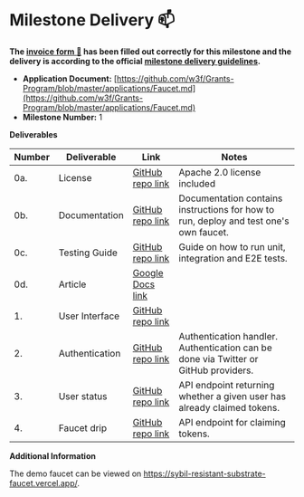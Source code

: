 # Milestone Delivery :mailbox:

**The [invoice form :pencil:](https://docs.google.com/forms/d/e/1FAIpQLSfmNYaoCgrxyhzgoKQ0ynQvnNRoTmgApz9NrMp-hd8mhIiO0A/viewform) has been filled out correctly for this milestone and the delivery is according to the official [milestone delivery guidelines](https://github.com/w3f/Grants-Program/blob/master/docs/milestone-deliverables-guidelines.md).**

- **Application Document:** [https://github.com/w3f/Grants-Program/blob/master/applications/Faucet.md](https://github.com/w3f/Grants-Program/blob/master/applications/Faucet.md)
- **Milestone Number:** 1

**Deliverables**

| Number | Deliverable    | Link                                                                                                                            | Notes                                                                                 |
| ------ | -------------- | ------------------------------------------------------------------------------------------------------------------------------- | ------------------------------------------------------------------------------------- |
| 0a.    | License        | [GitHub repo link](https://github.com/karooolis/sybil-resistant-substrate-faucet/blob/main/LICENSE)                             | Apache 2.0 license included                                                           |
| 0b.    | Documentation  | [GitHub repo link](https://github.com/karooolis/sybil-resistant-substrate-faucet/blob/main/README.md)                           | Documentation contains instructions for how to run, deploy and test one's own faucet. |
| 0c.    | Testing Guide  | [GitHub repo link](https://github.com/karooolis/sybil-resistant-substrate-faucet#testing)                                       | Guide on how to run unit, integration and E2E tests.                                  |
| 0d.    | Article        | [Google Docs link](https://docs.google.com/document/d/1PKMPsfVBZx7TPq0IIS6fWd15Fs8d8HgUAaFHuA18Pao/edit?usp=sharing)            |                                                                                       |
| 1.     | User Interface | [GitHub repo link](https://github.com/karooolis/sybil-resistant-substrate-faucet/blob/main/pages/index.tsx)                     |                                                                                       |
| 2.     | Authentication | [GitHub repo link](https://github.com/karooolis/sybil-resistant-substrate-faucet/blob/main/pages/api/auth/%5B...nextauth%5D.ts) | Authentication handler. Authentication can be done via Twitter or GitHub providers.   |
| 3.     | User status    | [GitHub repo link](https://github.com/karooolis/sybil-resistant-substrate-faucet/blob/main/pages/api/claim/status.ts)           | API endpoint returning whether a given user has already claimed tokens.               |
| 4.     | Faucet drip    | [GitHub repo link](https://github.com/karooolis/sybil-resistant-substrate-faucet/blob/main/pages/api/claim/new.ts)              | API endpoint for claiming tokens.                                                     |

**Additional Information**

The demo faucet can be viewed on https://sybil-resistant-substrate-faucet.vercel.app/.
